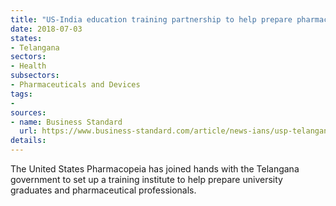 ```yaml
---
title: "US-India education training partnership to help prepare pharmaceutical professionals"
date: 2018-07-03
states:
- Telangana
sectors:
- Health
subsectors:
- Pharmaceuticals and Devices
tags:
- 
sources:
- name: Business Standard
  url: https://www.business-standard.com/article/news-ians/usp-telangana-government-set-up-pharma-training-institute-118062901053_1.html
details:
---
```


The United States Pharmacopeia has joined hands with the Telangana government to set up a training institute to help prepare university graduates and pharmaceutical professionals.
